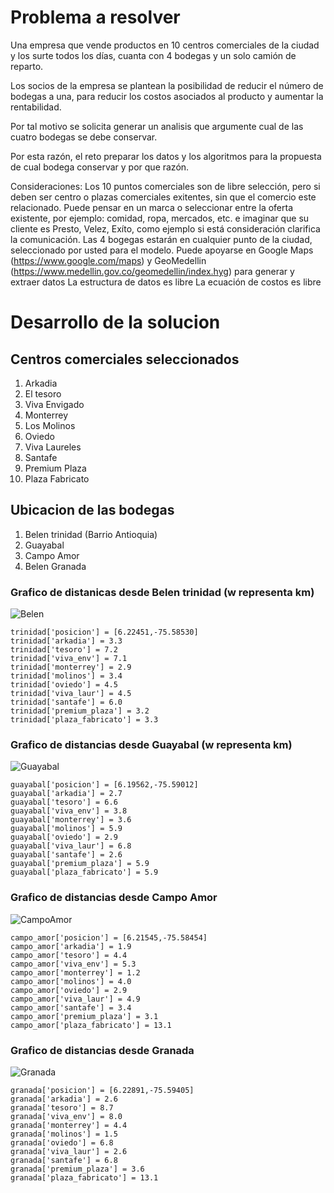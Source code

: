 # Problema a resolver
Una empresa que vende productos en 10 centros comerciales de la ciudad y los surte todos los días, cuanta con 4 bodegas y un solo camión de reparto.

Los socios de la empresa se plantean la posibilidad de reducir el número de bodegas a una, para reducir los costos asociados al producto y aumentar la rentabilidad.

Por tal motivo se solicita generar un analisis que argumente cual de las cuatro bodegas se debe conservar.

Por esta razón, el reto preparar los datos y los algoritmos para la propuesta de cual bodega conservar y por que razón.

Consideraciones:
Los 10 puntos comerciales son de libre selección, pero si deben ser centro o plazas comerciales exitentes, sin que el comercio este relacionado. Puede pensar en un marca o seleccionar entre la oferta existente, por ejemplo: comidad, ropa, mercados, etc. e imaginar que su cliente es Presto, Velez, Exíto, como ejemplo si está consideración clarifica la comunicación.
Las 4 bogegas estarán en cualquier punto de la ciudad, seleccionado por usted para el modelo.
Puede apoyarse en Google Maps (https://www.google.com/maps) y GeoMedellin (https://www.medellin.gov.co/geomedellin/index.hyg) para generar y extraer datos
La estructura de datos es libre
La ecuación de costos es libre

# Desarrollo de la solucion
## Centros comerciales seleccionados
1. Arkadia
2. El tesoro
3. Viva Envigado
4. Monterrey
5. Los Molinos
6. Oviedo
7. Viva Laureles
8. Santafe
9. Premium Plaza
10. Plaza Fabricato

## Ubicacion de las bodegas
1. Belen trinidad (Barrio Antioquia)
2. Guayabal
3. Campo Amor
4. Belen Granada

### Grafico de distanicas desde Belen trinidad (w representa km)
![Belen](/graficoTrinidad.drawio.png)

~~~
trinidad['posicion'] = [6.22451,-75.58530]
trinidad['arkadia'] = 3.3
trinidad['tesoro'] = 7.2
trinidad['viva_env'] = 7.1
trinidad['monterrey'] = 2.9
trinidad['molinos'] = 3.4
trinidad['oviedo'] = 4.5
trinidad['viva_laur'] = 4.5
trinidad['santafe'] = 6.0
trinidad['premium_plaza'] = 3.2
trinidad['plaza_fabricato'] = 3.3
~~~

### Grafico de distancias desde Guayabal (w representa km)
![Guayabal](/graficoGuayabal.drawio.png)
~~~
guayabal['posicion'] = [6.19562,-75.59012]
guayabal['arkadia'] = 2.7
guayabal['tesoro'] = 6.6
guayabal['viva_env'] = 3.8
guayabal['monterrey'] = 3.6
guayabal['molinos'] = 5.9
guayabal['oviedo'] = 2.9
guayabal['viva_laur'] = 6.8
guayabal['santafe'] = 2.6
guayabal['premium_plaza'] = 5.9
guayabal['plaza_fabricato'] = 5.9
~~~

### Grafico de distancias desde Campo Amor
![CampoAmor](/graficoCampoAmor.drawio.png)
~~~
campo_amor['posicion'] = [6.21545,-75.58454]
campo_amor['arkadia'] = 1.9
campo_amor['tesoro'] = 4.4
campo_amor['viva_env'] = 5.3
campo_amor['monterrey'] = 1.2
campo_amor['molinos'] = 4.0
campo_amor['oviedo'] = 2.9
campo_amor['viva_laur'] = 4.9
campo_amor['santafe'] = 3.4
campo_amor['premium_plaza'] = 3.1
campo_amor['plaza_fabricato'] = 13.1
~~~

### Grafico de distancias desde Granada
![Granada](/graficoGranada.drawio.png)

~~~
granada['posicion'] = [6.22891,-75.59405]
granada['arkadia'] = 2.6
granada['tesoro'] = 8.7
granada['viva_env'] = 8.0
granada['monterrey'] = 4.4
granada['molinos'] = 1.5
granada['oviedo'] = 6.8
granada['viva_laur'] = 2.6
granada['santafe'] = 6.8
granada['premium_plaza'] = 3.6
granada['plaza_fabricato'] = 13.1
~~~